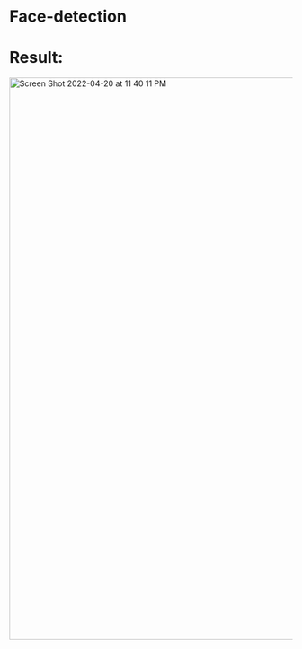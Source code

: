 # Face-detection
# Result:
<img width="1002" alt="Screen Shot 2022-04-20 at 11 40 11 PM" src="https://user-images.githubusercontent.com/86763456/164257672-c635f29d-a4e5-401e-83f7-eb4c6c855ec0.png">
